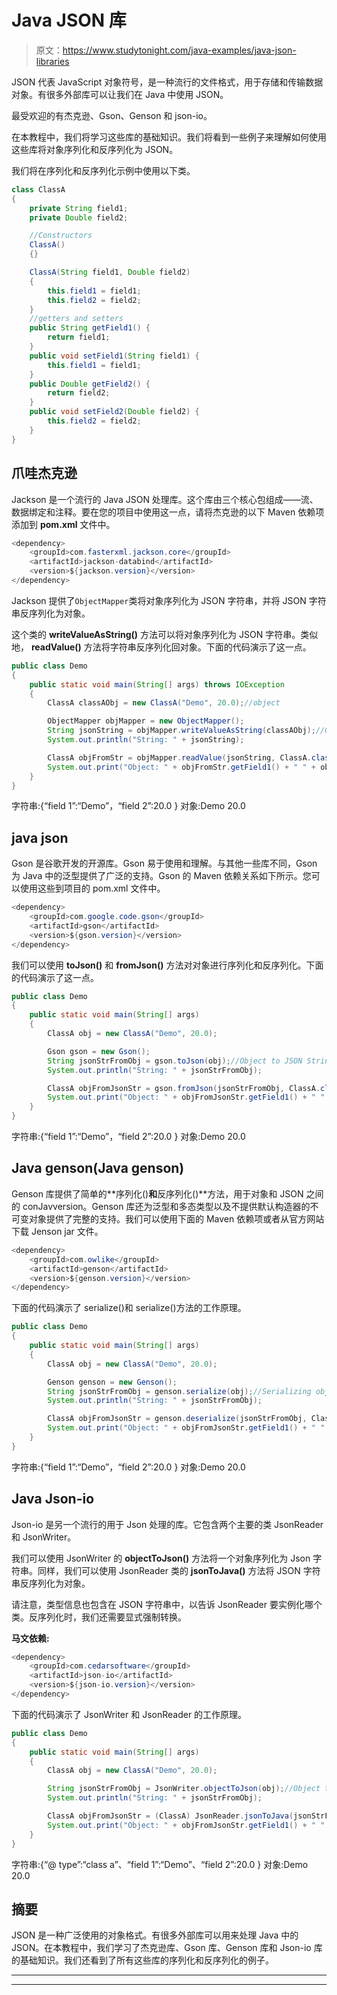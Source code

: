 # Java JSON 库

> 原文：<https://www.studytonight.com/java-examples/java-json-libraries>

JSON 代表 JavaScript 对象符号，是一种流行的文件格式，用于存储和传输数据对象。有很多外部库可以让我们在 Java 中使用 JSON。

最受欢迎的有杰克逊、Gson、Genson 和 json-io。

在本教程中，我们将学习这些库的基础知识。我们将看到一些例子来理解如何使用这些库将对象序列化和反序列化为 JSON。

我们将在序列化和反序列化示例中使用以下类。

```java
class ClassA
{
    private String field1;
    private Double field2;

    //Constructors
    ClassA()
    {} 

    ClassA(String field1, Double field2)
    {
    	this.field1 = field1;
    	this.field2 = field2;
    }       
    //getters and setters
	public String getField1() {
		return field1;
	}
	public void setField1(String field1) {
		this.field1 = field1;
	}
	public Double getField2() {
		return field2;
	}
	public void setField2(Double field2) {
		this.field2 = field2;
	}
}
```

## 爪哇杰克逊

Jackson 是一个流行的 Java JSON 处理库。这个库由三个核心包组成——流、数据绑定和注释。要在您的项目中使用这一点，请将杰克逊的以下 Maven 依赖项添加到 **pom.xml** 文件中。

```java
<dependency>
    <groupId>com.fasterxml.jackson.core</groupId>
    <artifactId>jackson-databind</artifactId>
    <version>${jackson.version}</version>
</dependency>
```

Jackson 提供了`ObjectMapper`类将对象序列化为 JSON 字符串，并将 JSON 字符串反序列化为对象。

这个类的 **writeValueAsString()** 方法可以将对象序列化为 JSON 字符串。类似地， **readValue()** 方法将字符串反序列化回对象。下面的代码演示了这一点。

```java
public class Demo
{
	public static void main(String[] args) throws IOException
	{
		ClassA classAObj = new ClassA("Demo", 20.0);//object	

		ObjectMapper objMapper = new ObjectMapper();
		String jsonString = objMapper.writeValueAsString(classAObj);//Generating JSON String from object
		System.out.println("String: " + jsonString);

		ClassA objFromStr = objMapper.readValue(jsonString, ClassA.class);//Getting object from the JSON string
		System.out.print("Object: " + objFromStr.getField1() + " " + objFromStr.getField2());
	}
}
```

字符串:{“field 1”:“Demo”，“field 2”:20.0 }
对象:Demo 20.0

## java json

Gson 是谷歌开发的开源库。Gson 易于使用和理解。与其他一些库不同，Gson 为 Java 中的泛型提供了广泛的支持。Gson 的 Maven 依赖关系如下所示。您可以使用这些到项目的 pom.xml 文件中。

```java
<dependency>
    <groupId>com.google.code.gson</groupId>
    <artifactId>gson</artifactId>
    <version>${gson.version}</version>
</dependency>
```

我们可以使用 **toJson()** 和 **fromJson()** 方法对对象进行序列化和反序列化。下面的代码演示了这一点。

```java
public class Demo
{
	public static void main(String[] args)
	{
		ClassA obj = new ClassA("Demo", 20.0);

		Gson gson = new Gson();
		String jsonStrFromObj = gson.toJson(obj);//Object to JSON String
		System.out.println("String: " + jsonStrFromObj);

	    ClassA objFromJsonStr = gson.fromJson(jsonStrFromObj, ClassA.class);//JSON String to Object
	    System.out.print("Object: " + objFromJsonStr.getField1() + " " + objFromJsonStr.getField2());
	}
}
```

字符串:{“field 1”:“Demo”，“field 2”:20.0 }
对象:Demo 20.0

## Java genson(Java genson)

Genson 库提供了简单的**序列化()**和**反序列化()**方法，用于对象和 JSON 之间的 conJavversion。Genson 库还为泛型和多态类型以及不提供默认构造器的不可变对象提供了完整的支持。我们可以使用下面的 Maven 依赖项或者从官方网站下载 Jenson jar 文件。

```java
<dependency>
    <groupId>com.owlike</groupId>
    <artifactId>genson</artifactId>
    <version>${genson.version}</version>
</dependency>
```

下面的代码演示了 serialize()和 serialize()方法的工作原理。

```java
public class Demo
{
	public static void main(String[] args)
	{
		ClassA obj = new ClassA("Demo", 20.0);

		Genson genson = new Genson();
		String jsonStrFromObj = genson.serialize(obj);//Serializing object to JSON String
		System.out.println("String: " + jsonStrFromObj);

	    ClassA objFromJsonStr = genson.deserialize(jsonStrFromObj, ClassA.class);//Deserializing JSON String to Object
	    System.out.print("Object: " + objFromJsonStr.getField1() + " " + objFromJsonStr.getField2());
	}
}
```

字符串:{“field 1”:“Demo”，“field 2”:20.0 }
对象:Demo 20.0

## Java Json-io

Json-io 是另一个流行的用于 Json 处理的库。它包含两个主要的类 JsonReader 和 JsonWriter。

我们可以使用 JsonWriter 的 **objectToJson()** 方法将一个对象序列化为 Json 字符串。同样，我们可以使用 JsonReader 类的 **jsonToJava()** 方法将 JSON 字符串反序列化为对象。

请注意，类型信息也包含在 JSON 字符串中，以告诉 JsonReader 要实例化哪个类。反序列化时，我们还需要显式强制转换。

**马文依赖:**

```java
<dependency>
    <groupId>com.cedarsoftware</groupId>
    <artifactId>json-io</artifactId>
    <version>${json-io.version}</version>
</dependency>
```

下面的代码演示了 JsonWriter 和 JsonReader 的工作原理。

```java
public class Demo
{
	public static void main(String[] args)
	{
		ClassA obj = new ClassA("Demo", 20.0);

		String jsonStrFromObj = JsonWriter.objectToJson(obj);//Object to JSON String
		System.out.println("String: " + jsonStrFromObj);

	    ClassA objFromJsonStr = (ClassA) JsonReader.jsonToJava(jsonStrFromObj);//JSON String to Object
	    System.out.print("Object: " + objFromJsonStr.getField1() + " " + objFromJsonStr.getField2());
	}
}
```

字符串:{“@ type”:“class a”、“field 1”:“Demo”、“field 2”:20.0 }
对象:Demo 20.0

## 摘要

JSON 是一种广泛使用的对象格式。有很多外部库可以用来处理 Java 中的 JSON。在本教程中，我们学习了杰克逊库、Gson 库、Genson 库和 Json-io 库的基础知识。我们还看到了所有这些库的序列化和反序列化的例子。

* * *

* * *
